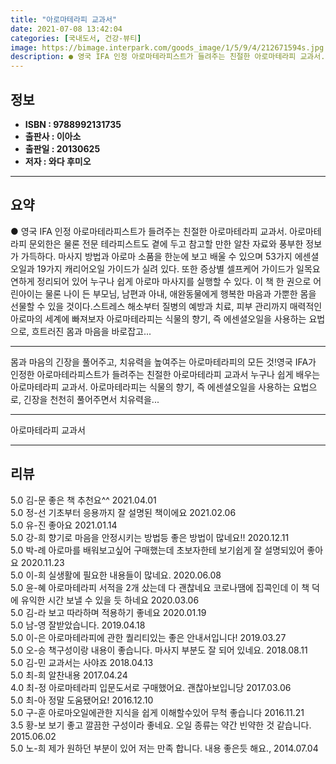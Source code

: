 ```yaml
---
title: "아로마테라피 교과서"
date: 2021-07-08 13:42:04
categories: [국내도서, 건강-뷰티]
image: https://bimage.interpark.com/goods_image/1/5/9/4/212671594s.jpg
description: ● 영국 IFA 인정 아로마테라피스트가 들려주는 친절한 아로마테라피 교과서. 아로마테라피 문외한은 물론 전문 테라피스트도 곁에 두고 참고할 만한 알찬 자료와 풍부한 정보가 가득하다. 마사지 방법과 아로마 소품을 한눈에 보고 배울 수 있으며 53가지 에센셜오일과 19가지 캐리어오일 가이
---
```


## **정보**

- **ISBN : 9788992131735**
- **출판사 : 이아소**
- **출판일 : 20130625**
- **저자 : 와다 후미오**

------



## **요약**

●  영국 IFA 인정 아로마테라피스트가 들려주는 친절한 아로마테라피 교과서. 아로마테라피 문외한은 물론 전문 테라피스트도 곁에 두고 참고할 만한 알찬 자료와 풍부한 정보가 가득하다. 마사지 방법과 아로마 소품을 한눈에 보고 배울 수 있으며 53가지 에센셜오일과 19가지 캐리어오일 가이드가 실려 있다. 또한 증상별 셀프케어 가이드가 일목요연하게 정리되어 있어 누구나 쉽게 아로마 마사지를 실행할 수 있다. 이 책 한 권으로 어린아이는 물론 나이 든 부모님, 남편과 아내, 애완동물에게 행복한 마음과 가뿐한 몸을 선물할 수 있을 것이다.스트레스 해소부터 질병의 예방과 치료, 피부 관리까지  매력적인 아로마의 세계에 빠져보자  아로마테라피는 식물의 향기, 즉 에센셜오일을 사용하는 요법으로, 흐트러진 몸과 마음을 바로잡고...

------

몸과 마음의 긴장을 풀어주고, 치유력을 높여주는 아로마테라피의 모든 것!영국 IFA가 인정한 아로마테라피스트가 들려주는 친절한 아로마테라피 교과서 누구나 쉽게 배우는 아로마테라피 교과서. 아로마테라피는 식물의 향기, 즉 에센셜오일을 사용하는 요법으로, 긴장을 천천히 풀어주면서 치유력을... 

------


아로마테라피 교과서 

------


## **리뷰** 

5.0 김-문 좋은 책
추천요^^ 2021.04.01 <br/>5.0 정-선 기초부터 응용까지 잘 설명된 책이에요 2021.02.06 <br/>5.0 유-진 좋아요 2021.01.14 <br/>5.0 강-희 향기로 마음을 안정시키는 방법등 좋은 방법이 많네요!! 2020.12.11 <br/>5.0 박-례 아로마를 배워보고싶어 구매했는데 초보자한테 보기쉽게 잘 설명되있어 좋아요 2020.11.23 <br/>5.0 이-희 실생활에 필요한 내용들이 많네요. 2020.06.08 <br/>5.0 윤-혜 아로마테라피 서적을 2개 샀는데 다 괜찮네요
코로나땜에 집콕인데 이 책 덕에 유익한 시간 보낼 수 있을 듯 하네요 2020.03.06 <br/>5.0 김-라 보고 따라하며 적용하기 좋네요 2020.01.19 <br/>5.0 남-영 잘받았습니다. 2019.04.18 <br/>5.0 이-은 아로마테라피에 관한 퀄리티있는 좋은 안내서입니다! 2019.03.27 <br/>5.0 오-승 책구성이랑 내용이 좋습니다. 마사지 부분도 잘 되어 있네요. 2018.08.11 <br/>5.0 김-민 교과서는 사야죠 2018.04.13 <br/>5.0 최-희 알찬내용 2017.04.24 <br/>4.0 최-정 아로마테라피  입문도서로 구매했어요. 괜찮아보입니당 2017.03.06 <br/>5.0 최-아 정말 도움됐어요! 2016.12.10 <br/>5.0 구-훈 아로마오일에관한 지식을 쉽게 이해할수있어 무척 좋습니다 2016.11.21 <br/>3.5 황-보 보기 좋고 깔끔한 구성이라 좋네요. 오일 종류는 약간 빈약한 것 같습니다. 2015.06.02 <br/>5.0 노-희 제가 원하던 부분이 있어 저는 만족 합니다. 내용 좋은듯 해요., 2014.07.04 <br/>